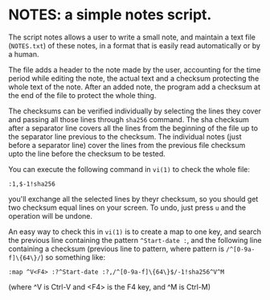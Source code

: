 # NOTES:  a simple notes script.

The script notes allows a user to write a small note, and
maintain a text file (`NOTES.txt`) of these notes, in a format that
is easily read automatically or by a human.

The file adds a header to the note made by the user, accounting
for the time period while editing the note, the actual text and
a checksum protecting the whole text of the note.  After an added
note, the program add a checksum at the end of the file to
protect the whole thing.

The checksums can be verified individually by selecting the lines
they cover and passing all those lines through `sha256` command.
The sha checksum after a separator line covers all the lines from
the beginning of the file up to the separator line previous to
the checksum.  The individual notes (just before a separator
line) cover the lines from the previous file checksum upto the
line before the checksum to be tested.

You can execute the following command in `vi(1)` to check the
whole file:

```
:1,$-1!sha256
```

you'll exchange all the selected lines by theyr checksum, so you
should get two checksum equal lines on your screen.  To undo,
just press `u` and the operation will be undone.

An easy way to check this in `vi(1)` is to create a map to one key,
and search the previous line containing the pattern `^Start-date :`,
and the following line containing a checksum (previous line to
pattern, where pattern is `/^[0-9a-f]\{64\}/`) so something like:

```
:map ^V<F4> :?^Start-date :?,/^[0-9a-f]\{64\}$/-1!sha256^V^M
```

(where ^V is Ctrl-V and \<F4\> is the F4 key, and ^M is Ctrl-M)
